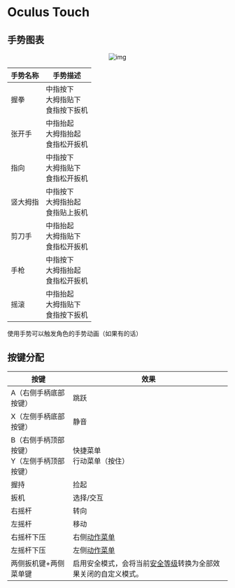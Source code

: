 # Oculus Touch

## 手势图表

<center>

![img](/docs.vrchat.com/images/touch-1.png)

</center>

| 手势名称 | 手势描述                               |
| -------- | -------------------------------------- |
| 握拳     | 中指按下<br>大拇指贴下<br>食指按下扳机 |
| 张开手   | 中指抬起<br>大拇指抬起<br>食指松开扳机 |
| 指向     | 中指按下<br>大拇指贴下<br>食指松开扳机 |
| 竖大拇指 | 中指按下<br>大拇指抬起<br>食指贴上扳机 |
| 剪刀手   | 中指抬起<br>大拇指贴下<br>食指松开扳机 |
| 手枪     | 中指按下<br>大拇指抬起<br>食指松开扳机 |
| 摇滚     | 中指抬起<br>大拇指贴下<br>食指按下扳机 |

使用手势可以触发角色的手势动画（如果有的话）

## 按键分配

| 按键                                           | 效果                                                                                                                     |
| ---------------------------------------------- | ------------------------------------------------------------------------------------------------------------------------ |
| A（右侧手柄底部按键）                          | 跳跃                                                                                                                     |
| X（左侧手柄底部按键）                          | 静音                                                                                                                     |
| B（右侧手柄顶部按键）<br>Y（左侧手柄顶部按键） | 快捷菜单<br>行动菜单（按住）                                                                                             |
| 握持                                           | 捡起                                                                                                                     |
| 扳机                                           | 选择/交互                                                                                                                |
| 右摇杆                                         | 转向                                                                                                                     |
| 左摇杆                                         | 移动                                                                                                                     |
| 右摇杆下压                                     | 右侧[动作菜单](action-menu)                                                                                              |
| 左摇杆下压                                     | 左侧[动作菜单](action-menu)                                                                                              |
| 两侧扳机键+两侧菜单键                          | 启用安全模式，会将当前[安全等级](/docs.vrchat.com/SYSTEM/vrchat-safety-and-trust-system)转换为全部效果关闭的自定义模式。 |

